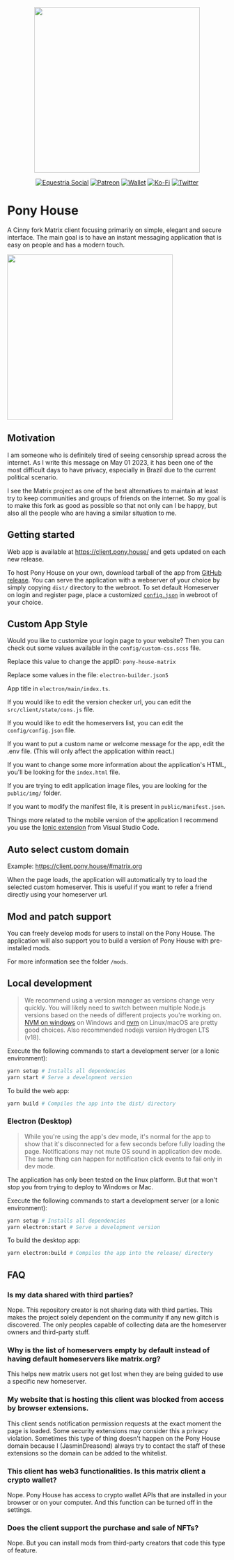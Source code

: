 <center>

<img align="center" src="https://github.com/Pony-House/Client/blob/dev/gallery/krita/banner/github.jpg?raw=true" height="380">

<br/>

<p>
    <a rel="me" href="https://equestria.social/@JasminDreasond"><img src="https://img.shields.io/badge/Equestria-Social-2b90d9.svg?style=for-the-badge" alt="Equestria Social" /></a>
    <a href="https://www.patreon.com/JasminDreasond"><img src="https://img.shields.io/badge/donate-patreon-F96854.svg?logo=patreon&style=for-the-badge" alt="Patreon" /></a>
    <a href="https://ud.me/jasmindreasond.x"><img src="https://img.shields.io/badge/-Wallet-ecf0f1?style=for-the-badge&logo=Ethereum&logoColor=black" alt="Wallet" /></a>
    <a href="https://ko-fi.com/jasmindreasond"><img src="https://img.shields.io/badge/donate-ko%20fi-29ABE0.svg?logo=ko-fi&style=for-the-badge" alt="Ko-Fi" /></a>
    <a href="https://twitter.com/JasminDreasond"><img src="https://img.shields.io/twitter/follow/JasminDreasond?color=00acee&style=for-the-badge&logo=twitter" alt="Twitter" /></a>
</p>

</center>

# Pony House

A Cinny fork Matrix client focusing primarily on simple, elegant and secure interface. The main goal is to have an instant messaging application that is easy on people and has a modern touch.

<img align="center" src="https://github.com/Pony-House/Client/blob/dev/docs/assets/preview-1.png?raw=true" height="380">

## Motivation
I am someone who is definitely tired of seeing censorship spread across the internet. As I write this message on May 01 2023, it has been one of the most difficult days to have privacy, especially in Brazil due to the current political scenario.

I see the Matrix project as one of the best alternatives to maintain at least try to keep communities and groups of friends on the internet. So my goal is to make this fork as good as possible so that not only can I be happy, but also all the people who are having a similar situation to me.

## Getting started
Web app is available at https://client.pony.house/ and gets updated on each new release.

To host Pony House on your own, download tarball of the app from [GitHub release](https://github.com/Pony-House/Client/releases/latest).
You can serve the application with a webserver of your choice by simply copying `dist/` directory to the webroot. 
To set default Homeserver on login and register page, place a customized [`config.json`](config.json) in webroot of your choice.

## Custom App Style
Would you like to customize your login page to your website? Then you can check out some values available in the `config/custom-css.scss` file.

Replace this value to change the appID: `pony-house-matrix`

Replace some values in the file: `electron-builder.json5`

App title in `electron/main/index.ts`.

If you would like to edit the version checker url, you can edit the `src/client/state/cons.js` file.

If you would like to edit the homeservers list, you can edit the `config/config.json` file.

If you want to put a custom name or welcome message for the app, edit the .env file. (This will only affect the application within react.)

If you want to change some more information about the application's HTML, you'll be looking for the `index.html` file.

If you are trying to edit application image files, you are looking for the `public/img/` folder.

If you want to modify the manifest file, it is present in `public/manifest.json`.

Things more related to the mobile version of the application I recommend you use the <a href="https://marketplace.visualstudio.com/items?itemName=ionic.ionic" target="_blank">Ionic extension</a> from Visual Studio Code.

## Auto select custom domain

Example: https://client.pony.house/#matrix.org

When the page loads, the application will automatically try to load the selected custom homeserver. This is useful if you want to refer a friend directly using your homeserver url.

## Mod and patch support
You can freely develop mods for users to install on the Pony House. The application will also support you to build a version of Pony House with pre-installed mods.

For more information see the folder `/mods`.

## Local development
> We recommend using a version manager as versions change very quickly. You will likely need to switch 
between multiple Node.js versions based on the needs of different projects you're working on. [NVM on windows](https://github.com/coreybutler/nvm-windows#installation--upgrades) on Windows and [nvm](https://github.com/nvm-sh/nvm) on Linux/macOS are pretty good choices. Also recommended nodejs version Hydrogen LTS (v18).

Execute the following commands to start a development server (or a Ionic environment):
```sh
yarn setup # Installs all dependencies
yarn start # Serve a development version
```

To build the web app:
```sh
yarn build # Compiles the app into the dist/ directory
```

### Electron (Desktop)
> While you're using the app's dev mode, it's normal for the app to show that it's disconnected for a few seconds before fully loading the page. Notifications may not mute OS sound in application dev mode. The same thing can happen for notification click events to fail only in dev mode.

The application has only been tested on the linux platform. But that won't stop you from trying to deploy to Windows or Mac.

Execute the following commands to start a development server (or a Ionic environment):
```sh
yarn setup # Installs all dependencies
yarn electron:start # Serve a development version
```

To build the desktop app:
```sh
yarn electron:build # Compiles the app into the release/ directory
```

## FAQ

### Is my data shared with third parties?

Nope. This repository creator is not sharing data with third parties. This makes the project solely dependent on the community if any new glitch is discovered. The only peoples capable of collecting data are the homeserver owners and third-party stuff.

### Why is the list of homeservers empty by default instead of having default homeservers like matrix.org?

This helps new matrix users not get lost when they are being guided to use a specific new homeserver.

### My website that is hosting this client was blocked from access by browser extensions.

This client sends notification permission requests at the exact moment the page is loaded. Some security extensions may consider this a privacy violation. Sometimes this type of thing doesn't happen on the Pony House domain because I (JasminDreasond) always try to contact the staff of these extensions so the domain can be added to the whitelist.

### This client has web3 functionalities. Is this matrix client a crypto wallet?

Nope. Pony House has access to crypto wallet APIs that are installed in your browser or on your computer. And this function can be turned off in the settings.

### Does the client support the purchase and sale of NFTs?

Nope. But you can install mods from third-party creators that code this type of feature.
